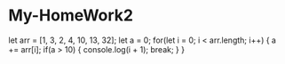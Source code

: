# My-HomeWork2
let arr = [1, 3, 2, 4, 10, 13, 32];
let a = 0;
for(let i = 0; i < arr.length; i++) {
  a += arr[i];
  if(a > 10) {
    console.log(i + 1);
    break;
  }
}